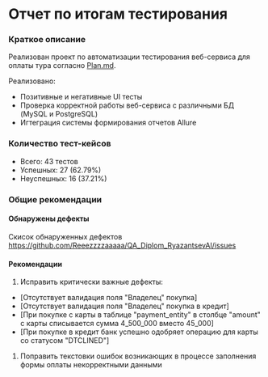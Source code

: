 # Отчет по итогам тестирования
### Краткое описание
Реализован проект по автоматизации тестирования веб-сервиса для оплаты тура согласно [Plan.md](Plan.md).  

Реализовано:
* Позитивные и негативные UI тесты
* Проверка корректной работы веб-сервиса с различными БД (MySQL и PostgreSQL)
* Игтеграция системы формирования отчетов Allure

### Количество тест-кейсов
* Всего: 43 тестов
* Успешных: 27 (62.79%)
* Неуспешных: 16 (37.21%)
  
### Общие рекомендации
#### Обнаружены дефекты
Скисок обнаруженных дефектов https://github.com/Reeezzzzaaaaa/QA_Diplom_RyazantsevAI/issues

#### Рекомендации
1. Исправить критически важные дефекты:
  - [Отсутствует валидация поля "Владелец" покупка]
  - [Отсутствует валидация поля "Владелец" покупка в кредит]
  - [При покупке с карты в таблице "payment_entity" в столбце "amount" с карты списывается сумма 4_500_000 вместо 45_000]
  - [При покупке в кредит банк успешно одобряет операцию для карты со статусом "DTCLINED"]

1. Поправить текстовки ошибок возникающих в процессе заполнения формы оплаты некорректными данными
